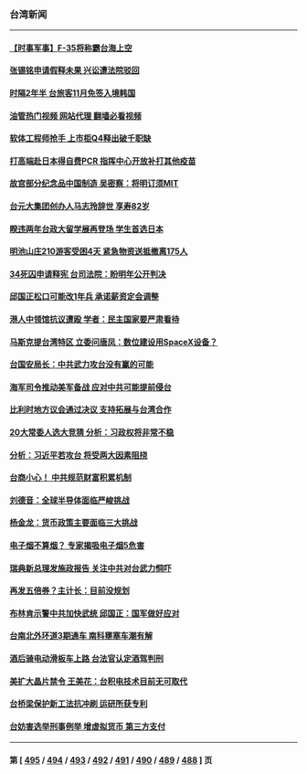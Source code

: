 ### 台湾新闻
---
#### [【时事军事】F-35将称霸台海上空](../../pages/ncid1349361/n13848979.md?10210445) 
#### [张锡铭申请假释未果 兴讼遭法院驳回](../../pages/ncid1349361/n13849002.md?10210445) 
#### [时隔2年半 台旅客11月免签入境韩国](../../pages/ncid1349361/n13849003.md?10210445) 
#### [油管热门视频 网站代理 翻墙必看视频](http://132.145.103.77:81/youtube.html?10210445)
#### [软体工程师抢手 上市柜Q4释出破千职缺](../../pages/ncid1349361/n13849007.md?10210445) 
#### [打高端赴日本得自费PCR 指挥中心开放补打其他疫苗](../../pages/ncid1349361/n13848994.md?10210445) 
#### [故宫部分纪念品中国制造 吴密察：将明订须MIT](../../pages/ncid1349361/n13848953.md?10210445) 
#### [台元大集团创办人马志玲辞世 享寿82岁](../../pages/ncid1349361/n13848900.md?10210445) 
#### [睽违两年台政大留学展再登场 学生首选日本](../../pages/ncid1349361/n13848897.md?10210445) 
#### [明池山庄210游客受困4天 紧急物资送抵撤离175人](../../pages/ncid1349361/n13848945.md?10210445) 
#### [34死囚申请释宪 台司法院：盼明年公开判决](../../pages/ncid1349361/n13848943.md?10210445) 
#### [邱国正松口可能改1年兵 承诺薪资定会调整](../../pages/ncid1349361/n13848927.md?10210445) 
#### [港人中领馆抗议遭殴 学者：民主国家要严肃看待](../../pages/ncid1349361/n13848820.md?10210445) 
#### [马斯克提台湾特区 立委问唐凤：数位建设用SpaceX设备？](../../pages/ncid1349361/n13848857.md?10210445) 
#### [台国安局长：中共武力攻台没有赢的可能](../../pages/ncid1349361/n13849200.md?10210445) 
#### [海军司令推动美军备战 应对中共可能提前侵台](../../pages/ncid1349361/n13849323.md?10210445) 
#### [比利时地方议会通过决议 支持拓展与台湾合作](../../pages/ncid1349361/n13849260.md?10210445) 
#### [20大常委人选大竞猜 分析：习政权将非常不稳](../../pages/ncid1349361/n13845571.md?10210445) 
#### [分析：习近平若攻台 将受两大因素阻挠](../../pages/ncid1349361/n13848991.md?10210445) 
#### [台商小心！ 中共规范财富积累机制](../../pages/ncid1349361/n13848836.md?10210445) 
#### [刘德音：全球半导体面临严峻挑战](../../pages/ncid1349361/n13848829.md?10210445) 
#### [杨金龙：货币政策主要面临三大挑战](../../pages/ncid1349361/n13848821.md?10210445) 
#### [电子烟不算烟？ 专家揭吸电子烟5危害](../../pages/ncid1349361/n13848738.md?10210445) 
#### [瑞典新总理发施政报告 关注中共对台武力恫吓](../../pages/ncid1349361/n13848728.md?10210445) 
#### [再发五倍券？主计长：目前没规划](../../pages/ncid1349361/n13848771.md?10210445) 
#### [布林肯示警中共加快武统 邱国正：国军做好应对](../../pages/ncid1349361/n13848541.md?10210445) 
#### [台南北外环道3期通车 南科壅塞车潮有解](../../pages/ncid1349361/n13848215.md?10210445) 
#### [酒后骑电动滑板车上路 台法官认定酒驾判刑](../../pages/ncid1349361/n13848138.md?10210445) 
#### [美扩大晶片禁令 王美花：台积电技术目前无可取代](../../pages/ncid1349361/n13848137.md?10210445) 
#### [台桥梁保护新工法抗冲刷 运研所获专利](../../pages/ncid1349361/n13848118.md?10210445) 
#### [台妨害选举刑事例举 增虚拟货币 第三方支付](../../pages/ncid1349361/n13848111.md?10210445) 

---
#### 第 [ [495](./495.md?10210445) / [494](./494.md?10210445) / [493](./493.md?10210445) / [492](./492.md?10210445) / [491](./491.md?10210445) / [490](./490.md?10210445) / [489](./489.md?10210445) / [488](./488.md?10210445) ] 页
